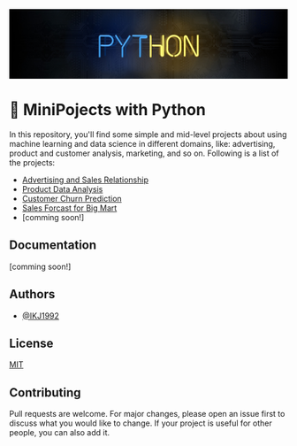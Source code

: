 <img src="https://github.com/IKJ1992/MiniPojects-with-Python/blob/master/images/wall.jpg" align="center" />

# 🔔 MiniPojects with Python 		

In this repository, you'll find some simple and mid-level projects about using machine learning and data science in different domains, like: advertising, product and customer analysis, marketing, and so on. Following is a list of the projects:

- [Advertising and Sales Relationship](https://github.com/IKJ1992/MiniPojects-with-Python/tree/master/Advertising%20and%20Sales%20Relationship)
- [Product Data Analysis](https://github.com/IKJ1992/MiniPojects-with-Python/tree/master/Product%20Data%20Analysis)
- [Customer Churn Prediction](https://github.com/IKJ1992/MiniPojects-with-Python/tree/master/Customer%20Churn%20Prediction)
- [Sales Forcast for Big Mart](https://github.com/IKJ1992/MiniPojects-with-Python/tree/master/Sales%20Forcast%20for%20Big%20Mart)
- [comming soon!]

## Documentation
[comming soon!]

## Authors

- [@IKJ1992](https://www.github.com/ikj1992)


## License

[MIT](https://choosealicense.com/licenses/mit/)


## Contributing
Pull requests are welcome. For major changes, please open an issue first to discuss what you would like to change. If your project is useful for other people, you can also add it.
